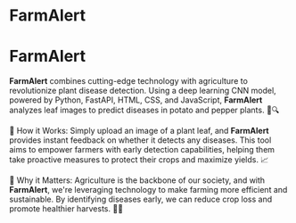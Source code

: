 # FarmAlert


<h1>FarmAlert</h1>

<b>FarmAlert</b> combines cutting-edge technology with agriculture to revolutionize plant disease detection. Using a deep learning CNN model, powered by Python, FastAPI, HTML, CSS, and JavaScript, <b>FarmAlert</b> analyzes leaf images to predict diseases in potato and pepper plants. 🍃🔍


🌿 How it Works: Simply upload an image of a plant leaf, and <b>FarmAlert</b> provides instant feedback on whether it detects any diseases. This tool aims to empower farmers with early detection capabilities, helping them take proactive measures to protect their crops and maximize yields. 📈


🔬 Why it Matters: Agriculture is the backbone of our society, and with <b>FarmAlert</b>, we're leveraging technology to make farming more efficient and sustainable. By identifying diseases early, we can reduce crop loss and promote healthier harvests. 🌾💧
